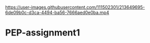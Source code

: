 

https://user-images.githubusercontent.com/111502301/213649695-6de09b0c-d3ca-4494-ba56-7666aed0e0ba.mp4

# PEP-assignment1
